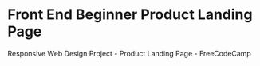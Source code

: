 # Front End Beginner Product Landing Page
 Responsive Web Design Project - Product Landing Page - FreeCodeCamp
